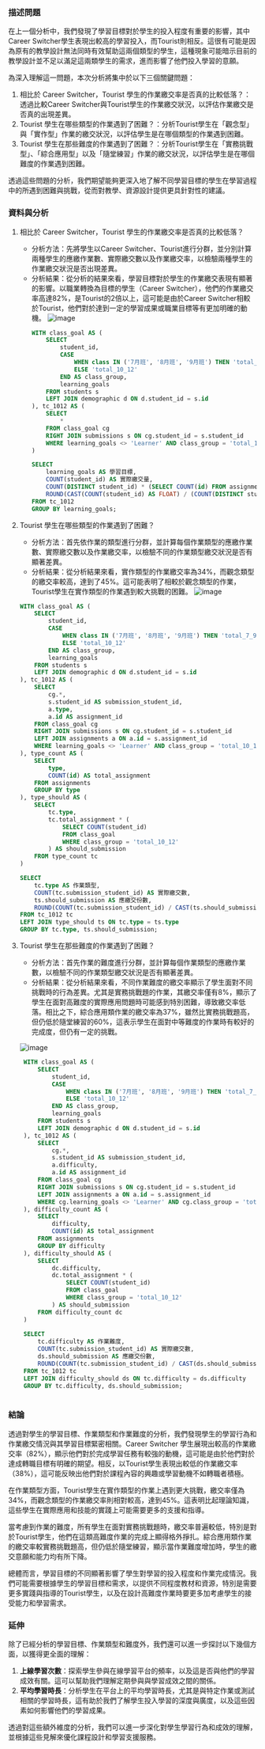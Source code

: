  ### **描述問題**

在上一個分析中，我們發現了學習目標對於學生的投入程度有重要的影響，其中Career Switcher學生表現出較高的學習投入，而Tourist則相反。這很有可能是因為原有的教學設計無法同時有效幫助這兩個類型的學生，這種現象可能暗示目前的教學設計並不足以滿足這兩類學生的需求，進而影響了他們投入學習的意願。

為深入理解這一問題，本次分析將集中於以下三個關鍵問題：

1. 相比於 Career Switcher，Tourist 學生的作業繳交率是否真的比較低落？：透過比較Career Switcher與Tourist學生的作業繳交狀況，以評估作業繳交是否真的出現差異。
2. Tourist 學生在哪些類型的作業遇到了困難？：分析Tourist學生在「觀念型」與「實作型」作業的繳交狀況，以評估學生是在哪個類型的作業遇到困難。
3. Tourist 學生在那些難度的作業遇到了困難？：分析Tourist學生在「實務挑戰型」、「綜合應用型」以及「隨堂練習」作業的繳交狀況，以評估學生是在哪個難度的作業遇到困難。

透過這些問題的分析，我們期望能夠更深入地了解不同學習目標的學生在學習過程中的所遇到困難與挑戰，從而對教學、資源設計提供更具針對性的建議。

### **資料與分析**

1. 相比於 Career Switcher，Tourist 學生的作業繳交率是否真的比較低落？
    - 分析方法：先將學生以Career Switcher、Tourist進行分群，並分別計算兩種學生的應繳作業數、實際繳交數以及作業繳交率，以檢驗兩種學生的作業繳交狀況是否出現差異。
    - 分析結果：從分析的結果來看，學習目標對於學生的作業繳交表現有顯著的影響。以職業轉換為目標的學生（Career Switcher），他們的作業繳交率高達82%，是Tourist的2倍以上，這可能是由於Career Switcher相較於Tourist，他們對於達到一定的學習成果或職業目標等有更加明確的動機。
      ![image](https://github.com/jack871108/student_study/assets/55526926/d4a7b0cc-e2e4-4df1-b66f-0ef6c18d1131)
      ```sql
      WITH class_goal AS (
          SELECT 
              student_id, 
              CASE 
                  WHEN class IN ('7月班', '8月班', '9月班') THEN 'total_7_9'
                  ELSE 'total_10_12'
              END AS class_group,
              learning_goals
          FROM students s
          LEFT JOIN demographic d ON d.student_id = s.id
      ), tc_1012 AS (
          SELECT 
              * 
          FROM class_goal cg
          RIGHT JOIN submissions s ON cg.student_id = s.student_id
          WHERE learning_goals <> 'Learner' AND class_group = 'total_10_12'
      )
      
      SELECT 
          learning_goals AS 學習目標,
          COUNT(student_id) AS 實際繳交量,
          COUNT(DISTINCT student_id) * (SELECT COUNT(id) FROM assignments) AS 應該繳交量,
          ROUND(CAST(COUNT(student_id) AS FLOAT) / (COUNT(DISTINCT student_id) * (SELECT COUNT(id) FROM assignments)), 2) AS 作業繳交率
      FROM tc_1012
      GROUP BY learning_goals;

      ```


2. Tourist 學生在哪些類型的作業遇到了困難？
    - 分析方法：首先依作業的類型進行分群，並計算每個作業類型的應繳作業數、實際繳交數以及作業繳交率，以檢驗不同的作業類型繳交狀況是否有顯著差異。
    - 分析結果：從分析結果來看，實作類型的作業繳交率為34%，而觀念類型的繳交率較高，達到了45%。這可能表明了相較於觀念類型的作業，Tourist學生在實作類型的作業遇到較大挑戰的困難。
   ![image](https://github.com/jack871108/student_study/assets/55526926/b20688b0-f62d-4be4-99de-734a96bc69b6)
    ```sql
    WITH class_goal AS (
        SELECT 
            student_id, 
            CASE 
                WHEN class IN ('7月班', '8月班', '9月班') THEN 'total_7_9'
                ELSE 'total_10_12'
            END AS class_group,
            learning_goals
        FROM students s
        LEFT JOIN demographic d ON d.student_id = s.id
    ), tc_1012 AS (
        SELECT 
            cg.*,
            s.student_id AS submission_student_id,
            a.type,
            a.id AS assignment_id
        FROM class_goal cg
        RIGHT JOIN submissions s ON cg.student_id = s.student_id
        LEFT JOIN assignments a ON a.id = s.assignment_id
        WHERE learning_goals <> 'Learner' AND class_group = 'total_10_12'
    ), type_count AS (
        SELECT
            type, 
            COUNT(id) AS total_assignment
        FROM assignments
        GROUP BY type
    ), type_should AS (
        SELECT
            tc.type,
            tc.total_assignment * (
                SELECT COUNT(student_id) 
                FROM class_goal 
                WHERE class_group = 'total_10_12'
            ) AS should_submission
        FROM type_count tc
    )
    
    SELECT
        tc.type AS 作業類型,
        COUNT(tc.submission_student_id) AS 實際繳交數,
        ts.should_submission AS 應繳交份數,
        ROUND(COUNT(tc.submission_student_id) / CAST(ts.should_submission AS FLOAT), 2) AS 作業繳交率
    FROM tc_1012 tc
    LEFT JOIN type_should ts ON tc.type = ts.type
    GROUP BY tc.type, ts.should_submission;
    
    ```


3. Tourist 學生在那些難度的作業遇到了困難？
    - 分析方法：首先作業的難度進行分群，並計算每個作業類型的應繳作業數，以檢驗不同的作業類型繳交狀況是否有顯著差異。
    - 分析結果：從分析結果來看，不同作業難度的繳交率顯示了學生面對不同挑戰時的行為差異。尤其是實務挑戰題的作業，其繳交率僅有8%，顯示了學生在面對高難度的實際應用問題時可能感到特別困難，導致繳交率低落。相比之下，綜合應用類作業的繳交率為37%，雖然比實務挑戰題高，但仍低於隨堂練習的60%，這表示學生在面對中等難度的作業時有較好的完成度，但仍有一定的挑戰。
    
    ![image](https://github.com/jack871108/student_study/assets/55526926/bc0b849a-42de-4a9c-928c-a14fa853d520)

   ```sql
    WITH class_goal AS (
        SELECT 
            student_id, 
            CASE 
                WHEN class IN ('7月班', '8月班', '9月班') THEN 'total_7_9'
                ELSE 'total_10_12'
            END AS class_group,
            learning_goals
        FROM students s
        LEFT JOIN demographic d ON d.student_id = s.id
    ), tc_1012 AS (
        SELECT 
            cg.*,
            s.student_id AS submission_student_id,
            a.difficulty,
            a.id AS assignment_id
        FROM class_goal cg
        RIGHT JOIN submissions s ON cg.student_id = s.student_id
        LEFT JOIN assignments a ON a.id = s.assignment_id
        WHERE cg.learning_goals <> 'Learner' AND cg.class_group = 'total_10_12'
    ), difficulty_count AS (
        SELECT
            difficulty, 
            COUNT(id) AS total_assignment
        FROM assignments
        GROUP BY difficulty
    ), difficulty_should AS (
        SELECT
            dc.difficulty,
            dc.total_assignment * (
                SELECT COUNT(student_id) 
                FROM class_goal 
                WHERE class_group = 'total_10_12'
            ) AS should_submission
        FROM difficulty_count dc
    )
    
    SELECT
        tc.difficulty AS 作業難度,
        COUNT(tc.submission_student_id) AS 實際繳交數,
        ds.should_submission AS 應繳交份數,
        ROUND(COUNT(tc.submission_student_id) / CAST(ds.should_submission AS FLOAT), 2) AS 作業繳交率
    FROM tc_1012 tc
    LEFT JOIN difficulty_should ds ON tc.difficulty = ds.difficulty
    GROUP BY tc.difficulty, ds.should_submission;
    
    ```


### 結論

透過對學生的學習目標、作業類型和作業難度的分析，我們發現學生的學習行為和作業繳交情況與其學習目標緊密相關。Career Switcher 學生展現出較高的作業繳交率（82%），顯示他們對於完成學習任務有較強的動機，這可能是由於他們對於達成轉職目標有明確的期望。相反，以Tourist學生表現出較低的作業繳交率（38%），這可能反映出他們對於課程內容的興趣或學習動機不如轉職者積極。

在作業類型方面，Tourist學生在實作類型的作業上遇到更大挑戰，繳交率僅為34%，而觀念類型的作業繳交率則相對較高，達到45%。這表明比起理論知識，這些學生在實際應用和技能的實踐上可能需要更多的支援和指導。

當考慮到作業的難度，所有學生在面對實務挑戰題時，繳交率普遍較低，特別是對於Tourist學生，他們在這類高難度作業的完成上顯得格外掙扎。綜合應用類作業的繳交率較實務挑戰題高，但仍低於隨堂練習，顯示當作業難度增加時，學生的繳交意願和能力均有所下降。

總體而言，學習目標的不同顯著影響了學生對學習的投入程度和作業完成情況。我們可能需要根據學生的學習目標和需求，以提供不同程度教材和資源，特別是需要更多實踐與指導的Tourist學生，以及在設計高難度作業時要更多加考慮學生的接受能力和學習需求。

### 延伸

除了已經分析的學習目標、作業類型和難度外，我們還可以進一步探討以下幾個方面，以獲得更全面的理解：

1. **上線學習次數**：探索學生參與在線學習平台的頻率，以及這是否與他們的學習成效有關。這可以幫助我們理解定期參與與學習成效之間的關係。
2. **平均學習時長**：分析學生在平台上的平均學習時長，尤其是與特定作業或測試相關的學習時長，這有助於我們了解學生投入學習的深度與廣度，以及這些因素如何影響他們的學習成果。

透過對這些額外維度的分析，我們可以進一步深化對學生學習行為和成效的理解，並根據這些見解來優化課程設計和學習支援服務。
